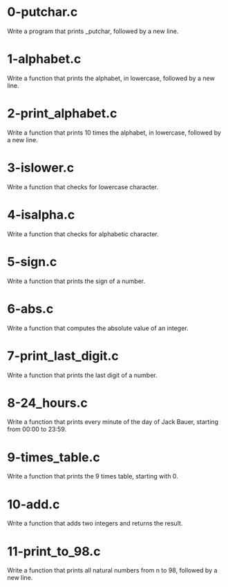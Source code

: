 # 0-putchar.c
Write a program that prints _putchar, followed by a new line.
# 1-alphabet.c
Write a function that prints the alphabet, in lowercase, followed by a new line.
# 2-print_alphabet.c
Write a function that prints 10 times the alphabet, in lowercase, followed by a new line.
# 3-islower.c
Write a function that checks for lowercase character.
# 4-isalpha.c
Write a function that checks for alphabetic character.
# 5-sign.c
Write a function that prints the sign of a number.
# 6-abs.c
Write a function that computes the absolute value of an integer.
# 7-print_last_digit.c
Write a function that prints the last digit of a number.
# 8-24_hours.c
Write a function that prints every minute of the day of Jack Bauer, starting from 00:00 to 23:59.
# 9-times_table.c
Write a function that prints the 9 times table, starting with 0.
# 10-add.c
Write a function that adds two integers and returns the result.
# 11-print_to_98.c
Write a function that prints all natural numbers from n to 98, followed by a new line.
